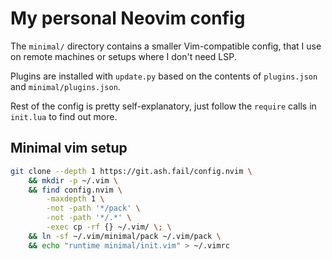 # My personal Neovim config

The `minimal/` directory contains a smaller Vim-compatible config, that I use
on remote machines or setups where I don't need LSP.

Plugins are installed with `update.py` based on the contents of `plugins.json`
and `minimal/plugins.json`.

Rest of the config is pretty self-explanatory, just follow the `require` calls
in `init.lua` to find out more.

## Minimal vim setup

```bash
git clone --depth 1 https://git.ash.fail/config.nvim \
    && mkdir -p ~/.vim \
    && find config.nvim \
        -maxdepth 1 \
        -not -path '*/pack' \
        -not -path '*/.*' \
        -exec cp -rf {} ~/.vim/ \; \
    && ln -sf ~/.vim/minimal/pack ~/.vim/pack \
    && echo "runtime minimal/init.vim" > ~/.vimrc
```
